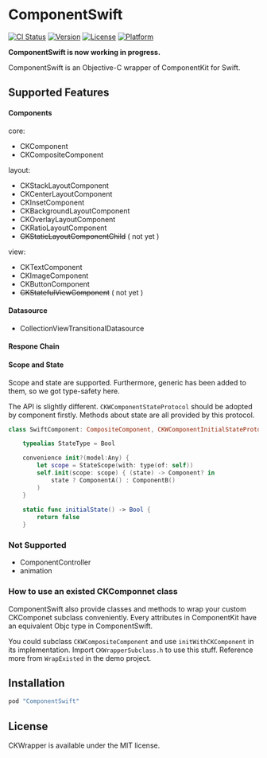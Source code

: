 # ComponentSwift

[![CI Status](http://img.shields.io/travis/gaojiji@gmail.com/CKWrapper.svg?style=flat)](https://travis-ci.org/gaojiji@gmail.com/CKWrapper)
[![Version](https://img.shields.io/cocoapods/v/CKWrapper.svg?style=flat)](http://cocoapods.org/pods/CKWrapper)
[![License](https://img.shields.io/cocoapods/l/CKWrapper.svg?style=flat)](http://cocoapods.org/pods/CKWrapper)
[![Platform](https://img.shields.io/cocoapods/p/CKWrapper.svg?style=flat)](http://cocoapods.org/pods/CKWrapper)

**ComponentSwift is now working in progress.**

ComponentSwift is an Objective-C wrapper of ComponentKit for Swift. 

## Supported Features
#### Components

core:
- CKComponent
- CKCompositeComponent

layout:
- CKStackLayoutComponent
- CKCenterLayoutComponent
- CKInsetComponent
- CKBackgroundLayoutComponent
- CKOverlayLayoutComponent
- CKRatioLayoutComponent
- ~~CKStaticLayoutComponentChild~~ ( not yet )

view:
- CKTextComponent
- CKImageComponent
- CKButtonComponent
- ~~CKStatefulViewComponent~~ ( not yet )
#### Datasource

- CollectionViewTransitionalDatasource

#### Respone Chain

#### Scope and State

Scope and state are supported. Furthermore, generic has been added to them, so we got type-safety here.

The API is slightly different. `CKWComponentStateProtocol` should be adopted by component firstly. Methods about state are all provided by this protocol.

```Swift
class SwiftComponent: CompositeComponent, CKWComponentInitialStateProtocol {

    typealias StateType = Bool

    convenience init?(model:Any) {
        let scope = StateScope(with: type(of: self))
        self.init(scope: scope) { (state) -> Component? in
            state ? ComponentA() : ComponentB()
        )
    }
    
    static func initialState() -> Bool {
        return false
    }
```





### Not Supported
- ComponentController
- animation

### How to use an existed CKComponnet class 

ComponentSwift also provide classes and methods to wrap your custom CKComponet subclass conveniently. Every attributes in ComponentKit have an equivalent Objc type in ComponentSwift. 

You could subclass `CKWCompositeComponent` and use `initWithCKComponent` in its implementation. Import `CKWrapperSubclass.h` to use this stuff. Reference more from `WrapExisted` in the demo project.


## Installation

```ruby
pod "ComponentSwift"
```
## License

CKWrapper is available under the MIT license. 